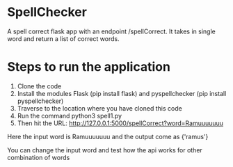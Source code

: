 # SpellChecker

A spell correct flask app with an endpoint /spellCorrect. It takes in single word and return a list of correct words.

# Steps to run the application

1) Clone the code 
2) Install the modules Flask (pip install flask) and pyspellchecker (pip install pyspellchecker)
3) Traverse to the location where you have cloned this code
4) Run the command python3 spell1.py
5) Then hit the URL: http://127.0.0.1:5000/spellCorrect?word=Ramuuuuuuu

Here the input word is Ramuuuuuuu 
and the output come as {'ramus'}

You can change the input word and test how the api works for other combination of words
